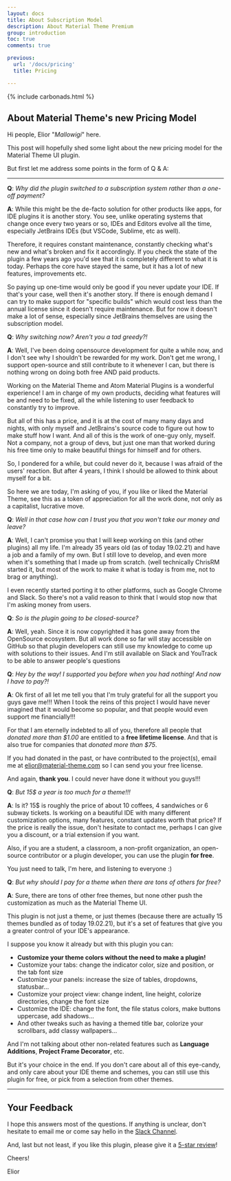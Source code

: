 ```yaml
---
layout: docs
title: About Subscription Model
description: About Material Theme Premium
group: introduction
toc: true
comments: true

previous:
  url: '/docs/pricing'
  title: Pricing

---
```


{% include carbonads.html %}

## About Material Theme's new Pricing Model

Hi people, Elior "_Mallowigi_" here.

This post will hopefully shed some light about the new pricing model for the Material Theme UI plugin.

But first let me address some points in the form of Q & A:

----

**Q**: *Why did the plugin switched to a subscription system rather than a one-off payment?*

**A**: While this might be the de-facto solution for other products like apps, for IDE plugins it is another story.
You see, unlike operating systems that change once every two years or so, IDEs and Editors evolve all the time, especially
JetBrains IDEs (but VSCode, Sublime, etc as well).

Therefore, it requires constant maintenance, constantly checking what's new and what's broken and fix it accordingly.
If you check the state of the plugin a few years ago you'd see that it is completely different to what it is today.
Perhaps the core have stayed the same, but it has a lot of new features, improvements etc.

So paying up one-time would only be good if you never update your IDE. If that's your case, well then it's another story.
If there is enough demand I can try to make support for "specific builds" which would cost less than the annual license since it
doesn't require maintenance. But for now it doesn't make a lot of sense, especially since JetBrains themselves are using the
subscription model.

**Q**: *Why switching now? Aren't you a tad greedy?!*

**A**: Well, I've been doing opensource development for quite a while now, and I don't see why I shouldn't be rewarded for my work.
Don't get me wrong, I support open-source and still contribute to it whenever I can, but there is nothing wrong on doing both free
AND paid products.

Working on the Material Theme and Atom Material Plugins is a wonderful experience! I am in charge of my own products, deciding
what features will be and need to be fixed, all the while listening to user feedback to constantly try to improve.

But all of this has a price, and it is at the cost of many many days and nights, with only myself and JetBrains's source code to figure
out how to make stuff how I want. And all of this is the work of one-guy only, myself.
Not a company, not a group of devs, but just one man that worked during his free time only to make beautiful things for himself and for others.

So, I pondered for a while, but could never do it, because I was afraid of the users' reaction. But after 4 years, I think I should
be allowed to think about myself for a bit.

So here we are today, I'm asking of you, if you like or liked the Material Theme, see this as a token of appreciation for all the work done,
not only as a capitalist, lucrative move.

**Q**: *Well in that case how can I trust you that you won't take our money and leave?*

**A**: Well, I can't promise you that I will keep working on this (and other plugins) all my life. I'm already 35 years old (as of today
19.02.21) and have a job and a family of my own. But I still love to develop, and even more when it's something that I made up from scratch.
(well technically ChrisRM started it, but most of the work to make it what is today is from me, not to brag or anything).

I even recently started porting it to other platforms, such as Google Chrome and Slack. So there's not a valid reason to think that I would
stop now that I'm asking money from users.

**Q**: *So is the plugin going to be closed-source?*

**A**: Well, yeah. Since it is now copyrighted it has gone away from the OpenSource ecosystem. But all work done so far will stay accessible
on GitHub so that plugin developers can still use my knowledge to come up with solutions to their issues. And I'm still available
on Slack and YouTrack to be able to answer people's questions

**Q**: *Hey by the way! I supported you before when you had nothing! And now I have to pay?!*

**A**: Ok first of all let me tell you that I'm truly grateful for all the support you guys gave me!!! When I took the reins of this
project I would have never imagined that it would become so popular, and that people would even support me financially!!!

For that I am eternelly indebted to all of you, therefore all people that *donated more than $1.00* are entitled to a **free lifetime license**.
And that is also true for companies that *donated more than $75*.

If you had donated in the past, or have contributed to the project(s), email me at <elior@material-theme.com> so I can send you your free license.

And again, **thank you**. I could never have done it without you guys!!!


**Q**: *But 15$ a year is too much for a theme!!!*

**A**: Is it? 15$ is roughly the price of about 10 coffees, 4 sandwiches or 6 subway tickets. Is working on a beautiful IDE with many
different customization options, many features, constant updates worth that price? If the price is really the issue, don't hesitate to contact me,
perhaps I can give you a discount, or a trial extension if you want.

Also, if you are a student, a classroom, a non-profit organization, an open-source contributor or a plugin developer, you
can use the plugin **for free**.

You just need to talk, I'm here, and listening to everyone :)

**Q**: *But why should I pay for a theme when there are tons of others for free?*

**A**: Sure, there are tons of other free themes, but none other push the customization as much as the Material Theme UI.

This plugin is not just a theme, or just themes (because there are actually 15 themes bundled as of today 19.02.21), but it's a set
of features that give you a greater control of your IDE's appearance.

I suppose you know it already but with this plugin you can:
- **Customize your theme colors without the need to make a plugin!**
- Customize your tabs: change the indicator color, size and position, or the tab font size
- Customize your panels: increase the size of tables, dropdowns, statusbar...
- Customize your project view: change indent, line height, colorize directories, change the font size
- Customize the IDE: change the font, the file status colors, make buttons uppercase, add shadows...
- And other tweaks such as having a themed title bar, colorize your scrollbars, add classy wallpapers...

And I'm not talking about other non-related features such as **Language Additions**, **Project Frame Decorator**, etc.

But it's your choice in the end. If you don't care about all of this eye-candy, and only care about your IDE theme and schemes,
you can still use this plugin for free, or pick from a selection from other themes.

-----

## Your Feedback

I hope this answers most of the questions. If anything is unclear, don't hesitate to email me or come say hello
in the [Slack Channel](https://join.slack.com/t/material-theme-ui/shared_invite/zt-4w78iblt-cHXYRYERpuGNbD~TqsD8rg).

And, last but not least, if you like this plugin, please give it a [5-star review](https://plugins.jetbrains.com/plugin/8006-material-theme-ui/reviews)!

Cheers!

Elior

